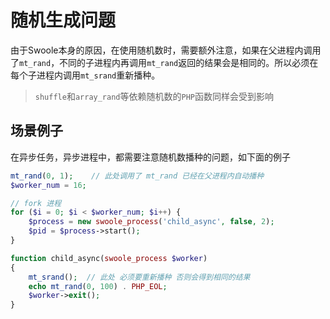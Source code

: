 # 随机生成问题

由于Swoole本身的原因，在使用随机数时，需要额外注意，如果在父进程内调用了`mt_rand`，不同的子进程内再调用`mt_rand`返回的结果会是相同的。所以必须在每个子进程内调用`mt_srand`重新播种。

> `shuffle`和`array_rand`等依赖随机数的`PHP`函数同样会受到影响

## 场景例子

在异步任务，异步进程中，都需要注意随机数播种的问题，如下面的例子

```php
mt_rand(0, 1);    // 此处调用了 mt_rand 已经在父进程内自动播种
$worker_num = 16;

// fork 进程
for ($i = 0; $i < $worker_num; $i++) {
    $process = new swoole_process('child_async', false, 2);
    $pid = $process->start();
}

function child_async(swoole_process $worker)
{
    mt_srand();  // 此处 必须要重新播种 否则会得到相同的结果
    echo mt_rand(0, 100) . PHP_EOL;
    $worker->exit();
}
```

